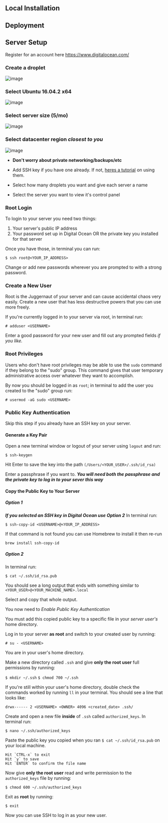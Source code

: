 ## Local Installation

## Deployment

## Server Setup


Register for an account here
https://www.digitalocean.com/

### Create a droplet
![image](https://user-images.githubusercontent.com/17580530/27603515-4db92654-5b44-11e7-9e43-29093e963e38.png)

### Select Ubuntu 16.04.2 x64
![image](https://user-images.githubusercontent.com/17580530/27603543-657ad4ae-5b44-11e7-9dd0-e4d7d6de8432.png)

### Select server size (5/mo)
![image](https://user-images.githubusercontent.com/17580530/27603553-6df97590-5b44-11e7-9cca-2c9847b2840a.png)
### Select datacenter region *closest to you*
![image](https://user-images.githubusercontent.com/17580530/27603568-796689ae-5b44-11e7-9e2d-960e72f6322f.png)

* **Don't worry about private networking/backups/etc**

* Add SSH key if you have one already. If not, [heres a tutorial](https://www.digitalocean.com/community/tutorials/how-to-use-ssh-keys-with-digitalocean-droplets) on using them.
* Select how many droplets you want and give each server a name
* Select the server you want to view it's control panel

### Root Login
To login to your server you need two things:
1. Your server's public IP address
2. Your password set up in Digital Ocean OR the private key you installed for that server
	
Once you have those, in terminal you can run:

`$ ssh root@<YOUR_IP_ADDRESS>`

Change or add new passwords wherever you are prompted to with a strong password.

### Create a New User
Root is the Juggernaut of your server and can cause accidental chaos very easily. Create a new user that has less destructive powers that you can use more freely.

If you're currently logged in to your server via root, in terminal run:

`# adduser <USERNAME>`

Enter a good password for your new user and fill out any prompted fields *if you like.*

### Root Privileges
Users who don't have root privileges may be able to use the `sudo` command if they belong to the "sudo" group. This command gives that user temporary administrative access over whatever they want to accomplish. 

By now you should be logged in as `root`; in terminal to add the user you created to the "sudo" group run:

`# usermod -aG sudo <USERNAME>`

### Public Key Authentication
Skip this step if you already have an SSH key on your server.
#### Generate a Key Pair

Open a new terminal window or logout of your server using `logout` and run:

`$ ssh-keygen`

Hit Enter to save the key into the path `(/Users/<YOUR_USER>/.ssh/id_rsa)`

Enter a passphrase if you want to. 
***You will need both the passphrase and the private key to log in to your sever this way***

#### Copy the Public Key to Your Server

##### Option 1
***If you selected an SSH key in Digital Ocean use Option 2***
In terminal run:

`$ ssh-copy-id <USERNAME>@<YOUR_IP_ADDRESS>`

If that command is not found you can use Homebrew to install it then re-run

`brew install ssh-copy-id`

##### Option 2
In terminal run:

`$ cat ~/.ssh/id_rsa.pub`

You should see a long output that ends with something similar to `<YOUR_USER>@<YOUR_MACHINE_NAME>.local`

Select and copy that whole output.

You now need to *Enable Public Key Authentication*

You must add this copied public key to a specific file in your *server user's* home directory.

Log in to your server **as root** and switch to your created user by running:

`# su - <USERNAME>`

You are in your user's home directory.

Make a new directory called `.ssh` and give **only the root user** full permissions by running:

`$ mkdir ~/.ssh`
`$ chmod 700 ~/.ssh`

If you're still within your user's home directory, double check the commands worked by running `ll` in your terminal. You should see a line that looks like:

`drwx------ 2 <USERNAME> <OWNER> 4096 <created_date> .ssh/`

Create and open a new file **inside** of `.ssh` called `authorized_keys`. In terminal run:

`$ nano ~/.ssh/authorized_keys`

Paste the public key you copied when you ran `$ cat ~/.ssh/id_rsa.pub` on your local machine.

	Hit `CTRL-x` to exit
	Hit `y` to save
	Hit `ENTER` to confirm the file name

Now give **only the root user** read and write permission to the `authorized_keys` file by running:

`$ chmod 600 ~/.ssh/authorized_keys`

Exit as **root** by running:

`$ exit`

Now you can use SSH to log in as your new user.